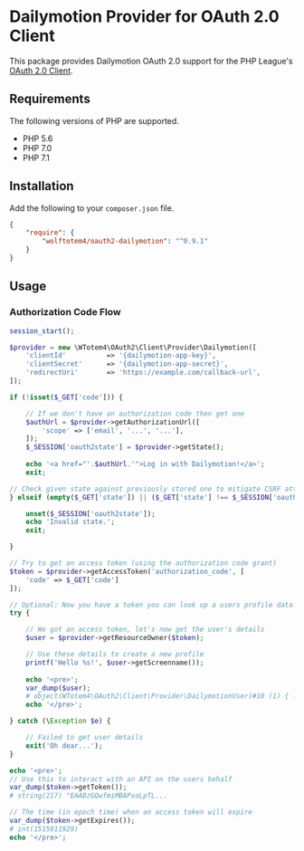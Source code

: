 # Dailymotion Provider for OAuth 2.0 Client

This package provides Dailymotion OAuth 2.0 support for the PHP League's [OAuth 2.0 Client](https://github.com/thephpleague/oauth2-client).

## Requirements

The following versions of PHP are supported.

- PHP 5.6
- PHP 7.0
- PHP 7.1

## Installation

Add the following to your `composer.json` file.

```json
{
    "require": {
        "wolftotem4/oauth2-dailymotion": "^0.9.1"
    }
}
```

## Usage

### Authorization Code Flow

```php
session_start();

$provider = new \WTotem4\OAuth2\Client\Provider\Dailymotion([
    'clientId'          => '{dailymotion-app-key}',
    'clientSecret'      => '{dailymotion-app-secret}',
    'redirectUri'       => 'https://example.com/callback-url',
]);

if (!isset($_GET['code'])) {

    // If we don't have an authorization code then get one
    $authUrl = $provider->getAuthorizationUrl([
        'scope' => ['email', '...', '...'],
    ]);
    $_SESSION['oauth2state'] = $provider->getState();
    
    echo '<a href="'.$authUrl.'">Log in with Dailymotion!</a>';
    exit;

// Check given state against previously stored one to mitigate CSRF attack
} elseif (empty($_GET['state']) || ($_GET['state'] !== $_SESSION['oauth2state'])) {

    unset($_SESSION['oauth2state']);
    echo 'Invalid state.';
    exit;

}

// Try to get an access token (using the authorization code grant)
$token = $provider->getAccessToken('authorization_code', [
    'code' => $_GET['code']
]);

// Optional: Now you have a token you can look up a users profile data
try {

    // We got an access token, let's now get the user's details
    $user = $provider->getResourceOwner($token);

    // Use these details to create a new profile
    printf('Hello %s!', $user->getScreenname());
    
    echo '<pre>';
    var_dump($user);
    # object(WTotem4\OAuth2\Client\Provider\DailymotionUser)#10 (1) { ...
    echo '</pre>';

} catch (\Exception $e) {

    // Failed to get user details
    exit('Oh dear...');
}

echo '<pre>';
// Use this to interact with an API on the users behalf
var_dump($token->getToken());
# string(217) "EAABzGQwfmiMBAPxoLpTL...

// The time (in epoch time) when an access token will expire
var_dump($token->getExpires());
# int(1515911929)
echo '</pre>';
```
